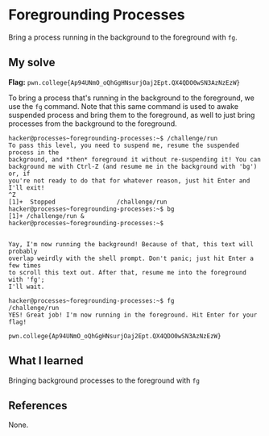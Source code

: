 # Foregrounding Processes
Bring a process running in the background to the foreground with `fg`.

## My solve
**Flag:** `pwn.college{Ap94UNmO_oQhGgHNsurjOaj2Ept.QX4QDO0wSN3AzNzEzW}`

To bring a process that's running in the background to the foreground, we use the `fg` command. Note that this same command is used to awake suspended process and bring them to the foreground, as well to just bring processes from the background to the foreground.
```
hacker@processes~foregrounding-processes:~$ /challenge/run 
To pass this level, you need to suspend me, resume the suspended process in the 
background, and *then* foreground it without re-suspending it! You can 
background me with Ctrl-Z (and resume me in the background with 'bg') or, if 
you're not ready to do that for whatever reason, just hit Enter and I'll exit!
^Z
[1]+  Stopped                 /challenge/run
hacker@processes~foregrounding-processes:~$ bg
[1]+ /challenge/run &
hacker@processes~foregrounding-processes:~$ 


Yay, I'm now running the background! Because of that, this text will probably 
overlap weirdly with the shell prompt. Don't panic; just hit Enter a few times 
to scroll this text out. After that, resume me into the foreground with 'fg'; 
I'll wait.

hacker@processes~foregrounding-processes:~$ fg
/challenge/run
YES! Great job! I'm now running in the foreground. Hit Enter for your flag!

pwn.college{Ap94UNmO_oQhGgHNsurjOaj2Ept.QX4QDO0wSN3AzNzEzW}
```

## What I learned
Bringing background processes to the foreground with `fg`

## References 
None.
